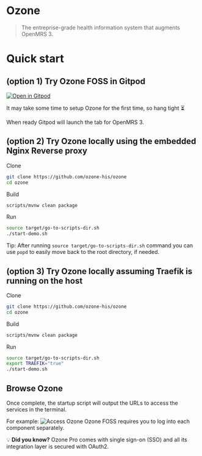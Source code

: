 # Ozone

> The entreprise-grade health information system that augments OpenMRS 3.

# Quick start

## (option 1) Try Ozone FOSS in Gitpod

[![Open in Gitpod](https://gitpod.io/button/open-in-gitpod.svg)](https://gitpod.io/#https://github.com/ozone-his/ozone)

It may take some time to setup Ozone for the first time, so hang tight :hourglass_flowing_sand:

When ready Gitpod will launch the tab for OpenMRS 3.

## (option 2) Try Ozone locally using the embedded Nginx Reverse proxy

Clone
```bash
git clone https://github.com/ozone-his/ozone
cd ozone
```

Build
```bash
scripts/mvnw clean package
```

Run
```bash
source target/go-to-scripts-dir.sh
./start-demo.sh
```

Tip: After running `source target/go-to-scripts-dir.sh` command you can use `popd` to easily move back to the root directory, if needed.


## (option 3) Try Ozone locally assuming Traefik is running on the host

Clone
```bash
git clone https://github.com/ozone-his/ozone
cd ozone
```

Build
```bash
scripts/mvnw clean package
```

Run
```bash
source target/go-to-scripts-dir.sh
export TRAEFIK="true"
./start-demo.sh
```

## Browse Ozone

Once complete, the startup script will output the URLs to access the services in the terminal.

For example:
![Access Ozone](./readme/browse.png)
Ozone FOSS requires you to log into each component separately.

💡 **Did you know?** Ozone Pro comes with single sign-on (SSO) and all its integration layer is secured with OAuth2.

